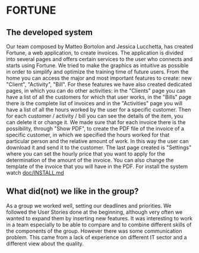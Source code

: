 # FORTUNE

## The developed system

Our team composed by Matteo Bortolon and Jessica Lucchetta, has created Fortune, a web application, to create invoices. The application is divided into several pages and offers certain services to the user who connects and starts using Fortune. We tried to make the graphics as intuitive as possible in order to simplify and optimize the training time of future users. From the home you can access the major and most important features to create: new &quot;Client&quot;, &quot;Activity&quot;, &quot;Bill&quot;. For these features we have also created dedicated pages, in which you can do other activities: in the &quot;Clients&quot; page you can have a list of all the customers for which that user works, in the &quot;Bills&quot; page there is the complete list of invoices and in the &quot;Activities&quot; page you will have a list of all the hours worked by the user for a specific customer. Then for each customer / activity / bill you can see the details of the item, you can delete it or change it. We made sure that for each invoice there is the possibility, through &quot;Show PDF&quot;, to create the PDF file of the invoice of a specific customer, in which we specified the hours worked for that particular person and the relative amount of work. In this way the user can download it and send it to the customer. The last page created is &quot;Settings&quot; where you can set the hourly price that you want to apply for the determination of the amount of the invoice. You can also change the template of the invoice that you will have in the PDF. For install the system watch [doc/INSTALL.md](./doc/INSTALL.md)

## What did(not) we like in the group?

As a group we worked well, setting our deadlines and priorities. We followed the User Stories done at the beginning, although very often we wanted to expand them by inserting new features. It was interesting to work in a team especially to be able to compare and to combine different skills of the components of the group. However there was some communication problem. This came from a lack of experience on different IT sector and a different view about the quality.